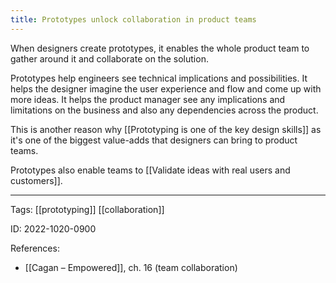```yaml
---
title: Prototypes unlock collaboration in product teams
---
```


When designers create prototypes, it enables the whole product team to gather around it and collaborate on the solution.

Prototypes help engineers see technical implications and possibilities. It helps the designer imagine the user experience and flow and come up with more ideas. It helps the product manager see any implications and limitations on the business and also any dependencies across the product.

This is another reason why [[Prototyping is one of the key design skills]] as it's one of the biggest value-adds that designers can bring to product teams.

Prototypes also enable teams to [[Validate ideas with real users and customers]].

---

Tags: [[prototyping]]  [[collaboration]]

ID: 2022-1020-0900

References:
- [[Cagan – Empowered]], ch. 16 (team collaboration)
